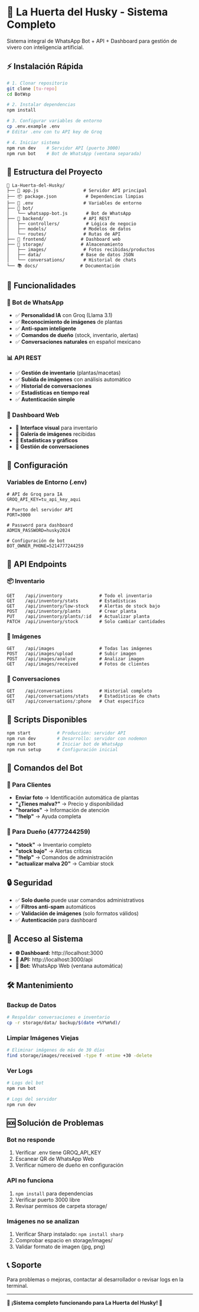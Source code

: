 # 🐺 La Huerta del Husky - Sistema Completo

Sistema integral de WhatsApp Bot + API + Dashboard para gestión de vivero con inteligencia artificial.

## ⚡ Instalación Rápida

```bash
# 1. Clonar repositorio
git clone [tu-repo]
cd BotWsp

# 2. Instalar dependencias
npm install

# 3. Configurar variables de entorno
cp .env.example .env
# Editar .env con tu API key de Groq

# 4. Iniciar sistema
npm run dev    # Servidor API (puerto 3000)
npm run bot    # Bot de WhatsApp (ventana separada)
```

## 📁 Estructura del Proyecto

```
📂 La-Huerta-del-Husky/
├── 🚀 app.js                 # Servidor API principal
├── 📦 package.json           # Dependencias limpias
├── 🔧 .env                   # Variables de entorno
├── 🤖 bot/
│   └── whatsapp-bot.js       # Bot de WhatsApp
├── 🔧 backend/               # API REST
│   ├── controllers/          # Lógica de negocio
│   ├── models/              # Modelos de datos
│   └── routes/              # Rutas de API
├── 🎨 frontend/             # Dashboard web
├── 💾 storage/              # Almacenamiento
│   ├── images/              # Fotos recibidas/productos
│   ├── data/               # Base de datos JSON
│   └── conversations/       # Historial de chats
└── 📚 docs/                # Documentación
```

## 🎯 Funcionalidades

### 🤖 Bot de WhatsApp
- ✅ **Personalidad IA** con Groq (Llama 3.1)
- ✅ **Reconocimiento de imágenes** de plantas
- ✅ **Anti-spam inteligente** 
- ✅ **Comandos de dueño** (stock, inventario, alertas)
- ✅ **Conversaciones naturales** en español mexicano

### 📊 API REST
- ✅ **Gestión de inventario** (plantas/macetas)
- ✅ **Subida de imágenes** con análisis automático
- ✅ **Historial de conversaciones**
- ✅ **Estadísticas en tiempo real**
- ✅ **Autenticación simple**

### 🎨 Dashboard Web
- 🔄 **Interface visual** para inventario
- 🔄 **Galería de imágenes** recibidas
- 🔄 **Estadísticas y gráficos**
- 🔄 **Gestión de conversaciones**

## 🔧 Configuración

### Variables de Entorno (.env)
```env
# API de Groq para IA
GROQ_API_KEY=tu_api_key_aqui

# Puerto del servidor API
PORT=3000

# Password para dashboard
ADMIN_PASSWORD=husky2024

# Configuración de bot
BOT_OWNER_PHONE=5214777244259
```

## 📡 API Endpoints

### 📦 Inventario
```http
GET    /api/inventory              # Todo el inventario
GET    /api/inventory/stats        # Estadísticas
GET    /api/inventory/low-stock    # Alertas de stock bajo
POST   /api/inventory/plants       # Crear planta
PUT    /api/inventory/plants/:id   # Actualizar planta
PATCH  /api/inventory/stock        # Solo cambiar cantidades
```

### 📸 Imágenes
```http
GET    /api/images                 # Todas las imágenes
POST   /api/images/upload          # Subir imagen
POST   /api/images/analyze         # Analizar imagen
GET    /api/images/received        # Fotos de clientes
```

### 💬 Conversaciones
```http
GET    /api/conversations          # Historial completo
GET    /api/conversations/stats    # Estadísticas de chats
GET    /api/conversations/:phone   # Chat específico
```

## 🚀 Scripts Disponibles

```bash
npm start          # Producción: servidor API
npm run dev        # Desarrollo: servidor con nodemon
npm run bot        # Iniciar bot de WhatsApp
npm run setup      # Configuración inicial
```

## 🐺 Comandos del Bot

### 👥 Para Clientes
- **Enviar foto** → Identificación automática de plantas
- **"¿Tienes malva?"** → Precio y disponibilidad
- **"horarios"** → Información de atención
- **"!help"** → Ayuda completa

### 👑 Para Dueño (4777244259)
- **"stock"** → Inventario completo
- **"stock bajo"** → Alertas críticas
- **"!help"** → Comandos de administración
- **"actualizar malva 20"** → Cambiar stock

## 🔒 Seguridad

- ✅ **Solo dueño** puede usar comandos administrativos
- ✅ **Filtros anti-spam** automáticos
- ✅ **Validación de imágenes** (solo formatos válidos)
- ✅ **Autenticación** para dashboard

## 📱 Acceso al Sistema

- **🌐 Dashboard:** http://localhost:3000
- **📡 API:** http://localhost:3000/api
- **🤖 Bot:** WhatsApp Web (ventana automática)

## 🛠️ Mantenimiento

### Backup de Datos
```bash
# Respaldar conversaciones e inventario
cp -r storage/data/ backup/$(date +%Y%m%d)/
```

### Limpiar Imágenes Viejas
```bash
# Eliminar imágenes de más de 30 días
find storage/images/received -type f -mtime +30 -delete
```

### Ver Logs
```bash
# Logs del bot
npm run bot

# Logs del servidor
npm run dev
```

## 🆘 Solución de Problemas

### Bot no responde
1. Verificar .env tiene GROQ_API_KEY
2. Escanear QR de WhatsApp Web
3. Verificar número de dueño en configuración

### API no funciona
1. `npm install` para dependencias
2. Verificar puerto 3000 libre
3. Revisar permisos de carpeta storage/

### Imágenes no se analizan
1. Verificar Sharp instalado: `npm install sharp`
2. Comprobar espacio en storage/images/
3. Validar formato de imagen (jpg, png)

## 📞 Soporte

Para problemas o mejoras, contactar al desarrollador o revisar logs en la terminal.

---

**🐺 ¡Sistema completo funcionando para La Huerta del Husky! 🌱**